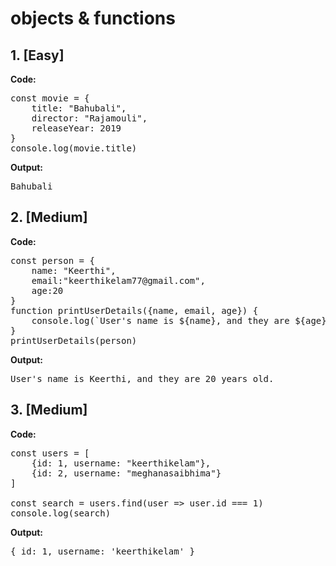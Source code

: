 # objects & functions

## 1. [Easy]

**Code:** 
<pre>
const movie = {
    title: "Bahubali",
    director: "Rajamouli",
    releaseYear: 2019
}
console.log(movie.title)
</pre>

**Output:**   
<pre>
Bahubali
</pre>


## 2. [Medium]  

**Code:**   
<pre>
const person = {
    name: "Keerthi", 
    email:"keerthikelam77@gmail.com", 
    age:20
}
function printUserDetails({name, email, age}) {
    console.log(`User's name is ${name}, and they are ${age} years old.`)
} 
printUserDetails(person)
</pre>

**Output:**  
<pre>
User's name is Keerthi, and they are 20 years old.
</pre>

## 3. [Medium]

**Code:**   
<pre>
const users = [
    {id: 1, username: "keerthikelam"},
    {id: 2, username: "meghanasaibhima"}
]

const search = users.find(user => user.id === 1)
console.log(search)
</pre>

**Output:**  
<pre>
{ id: 1, username: 'keerthikelam' }
</pre>
